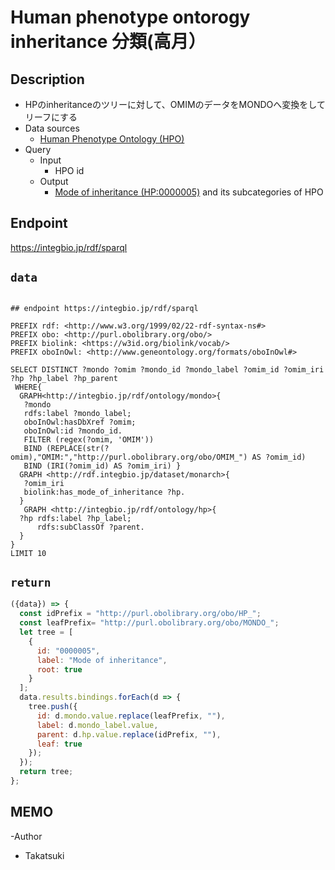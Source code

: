 # Human phenotype ontorogy inheritance 分類(高月）

## Description
- HPのinheritanceのツリーに対して、OMIMのデータをMONDOへ変換をしてリーフにする
- Data sources
    -  [Human Phenotype Ontology (HPO)](https://hpo.jax.org/app/) 
- Query
    - Input
        - HPO id
    - Output
        -  [Mode of inheritance (HP:0000005)](http://purl.obolibrary.org/obo/HP_0000005)  and its subcategories of HPO

## Endpoint

https://integbio.jp/rdf/sparql

## `data`
```sparql

## endpoint https://integbio.jp/rdf/sparql

PREFIX rdf: <http://www.w3.org/1999/02/22-rdf-syntax-ns#>
PREFIX obo: <http://purl.obolibrary.org/obo/>
PREFIX biolink: <https://w3id.org/biolink/vocab/>
PREFIX oboInOwl: <http://www.geneontology.org/formats/oboInOwl#>
 
SELECT DISTINCT ?mondo ?omim ?mondo_id ?mondo_label ?omim_id ?omim_iri ?hp ?hp_label ?hp_parent
 WHERE{ 
  GRAPH<http://integbio.jp/rdf/ontology/mondo>{
   ?mondo 
   rdfs:label ?mondo_label;
   oboInOwl:hasDbXref ?omim;
   oboInOwl:id ?mondo_id.
   FILTER (regex(?omim, 'OMIM'))
   BIND (REPLACE(str(?omim),"OMIM:","http://purl.obolibrary.org/obo/OMIM_") AS ?omim_id)
   BIND (IRI(?omim_id) AS ?omim_iri) }
  GRAPH <http://rdf.integbio.jp/dataset/monarch>{
   ?omim_iri
   biolink:has_mode_of_inheritance ?hp.
  }
   GRAPH <http://integbio.jp/rdf/ontology/hp>{
  ?hp rdfs:label ?hp_label;
      rdfs:subClassOf ?parent.
  }
}
LIMIT 10

```

## `return`

```javascript
({data}) => {
  const idPrefix = "http://purl.obolibrary.org/obo/HP_";
  const leafPrefix= "http://purl.obolibrary.org/obo/MONDO_";
  let tree = [
    {
      id: "0000005",
      label: "Mode of inheritance",
      root: true
    }
  ];
  data.results.bindings.forEach(d => {
    tree.push({
      id: d.mondo.value.replace(leafPrefix, ""),
      label: d.mondo_label.value,
      parent: d.hp.value.replace(idPrefix, ""),
      leaf: true
    });
  });
  return tree;
};
```

## MEMO
-Author
 - Takatsuki